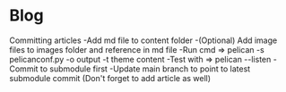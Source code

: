 # Blog

Committing articles
-Add md file to content folder
-(Optional) Add image files to images folder and reference in md file
-Run cmd =>  pelican -s pelicanconf.py -o output -t theme content
-Test with => pelican --listen
-Commit to submodule first
-Update main branch to point to latest submodule commit (Don't forget to add article as well)